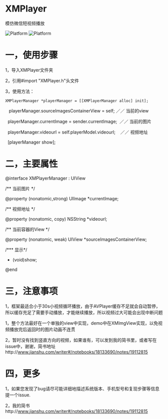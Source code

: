 # XMPlayer
模仿微信短视频播放

![Platform](https://wx4.sinaimg.cn/mw690/e067b31fgy1fl2nfwkfgwj208c0i2acj.jpg)
![Platform](https://wx4.sinaimg.cn/mw690/e067b31fgy1fl2nfwjhbqj208c0i2q4j.jpg)

# 一，使用步骤
1，导入XMPlayer文件夹

2，引用#import "XMPlayer.h"头文件

3，使用方法：

    XMPlayerManager *playerManager = [[XMPlayerManager alloc] init];
    
    playerManager.sourceImagesContainerView = self; ／／ 当前的view
    
    playerManager.currentImage = sender.currentImage;  ／／ 当前的图片
    
    playerManager.videourl = self.playerModel.videourl;    ／／ 视频地址
    
    [playerManager show];


# 二，主要属性
 
@interface XMPlayerManager : UIView

/** 当前图片 */

@property (nonatomic,strong) UIImage *currentImage;

/** 视频地址 */

@property (nonatomic, copy) NSString *videourl;

/** 当前容器的View */

@property (nonatomic, weak) UIView *sourceImagesContainerView;

/*** 显示*/

- (void)show;

@end

# 三，注意事项

1，框架最适合小于30s小视频循环播放，由于AVPlayer缓存不足就会自动暂停，所以缓存充足了需要手动播放，才能继续播放，所以视频过大可能会出现中断问题

1，整个方法最好在一个单独的view中实现，demo中在XMImgView实现，以免视频播放完后返回时的图片动画不连贯

2，暂时没有找到竖直方向的视频，如果谁有，可以发到我的简书里，或者写在issue中，谢谢，简书地址http://www.jianshu.com/writer#/notebooks/18133690/notes/19112815

# 四，更多

1，如果您发现了bug请尽可能详细地描述系统版本、手机型号和复现步骤等信息 提一个issue.

2，我的简书http://www.jianshu.com/writer#/notebooks/18133690/notes/19112815
 
 
 
